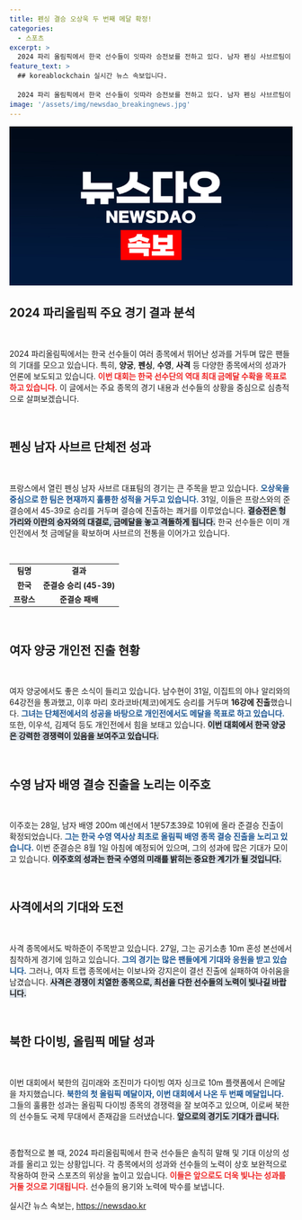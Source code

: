 ```yaml
---
title: 펜싱 결승 오상욱 두 번째 메달 확정!
categories:
  - 스포츠
excerpt: >
  2024 파리 올림픽에서 한국 선수들이 잇따라 승전보를 전하고 있다. 남자 펜싱 사브르팀이 결승 진출, 양궁의 남수현과 이우석도 개인전 16강에 진입하며 금메달 기대감을 고조시키고 있다.
feature_text: >
  ## koreablockchain 실시간 뉴스 속보입니다.

  2024 파리 올림픽에서 한국 선수들이 잇따라 승전보를 전하고 있다. 남자 펜싱 사브르팀이 결승 진출, 양궁의 남수현과 이우석도 개인전 16강에 진입하며 금메달 기대감을 고조시키고 있다.
image: '/assets/img/newsdao_breakingnews.jpg'
---
```


<p><img src="/assets/img/newsdao_breakingnews.jpg" alt="koreablockchain 속보" /></p>

<h2 data-ke-size="size26">2024 파리올림픽 주요 경기 결과 분석</h2>

<p data-ke-size="size16">&nbsp;</p>

<p>2024 파리올림픽에서는 한국 선수들이 여러 종목에서 뛰어난 성과를 거두며 많은 팬들의 기대를 모으고 있습니다. 특히, <strong>양궁</strong>, <strong>펜싱</strong>, <strong>수영</strong>, <strong>사격</strong> 등 다양한 종목에서의 성과가 언론에 보도되고 있습니다. <b><span style="color: #ee2323;">이번 대회는 한국 선수단의 역대 최대 금메달 수확을 목표로 하고 있습니다.</span></b> 이 글에서는 주요 종목의 경기 내용과 선수들의 상황을 중심으로 심층적으로 살펴보겠습니다.</p>

<p data-ke-size="size16">&nbsp;</p>

<h2 data-ke-size="size26">펜싱 남자 사브르 단체전 성과</h2>

<p data-ke-size="size16">&nbsp;</p>

<p>프랑스에서 열린 펜싱 남자 사브르 대표팀의 경기는 큰 주목을 받고 있습니다. <b><span style="color: #1a5490;">오상욱을 중심으로 한 팀은 현재까지 훌륭한 성적을 거두고 있습니다.</span></b> 31일, 이들은 프랑스와의 준결승에서 45-39로 승리를 거두며 결승에 진출하는 쾌거를 이루었습니다. <b><span style="background-color: #21538527;">결승전은 헝가리와 이란의 승자와의 대결로, 금메달을 놓고 격돌하게 됩니다.</span></b> 한국 선수들은 이미 개인전에서 첫 금메달을 확보하며 사브르의 전통을 이어가고 있습니다.</p>

<p data-ke-size="size16">&nbsp;</p>

<table style="width:100%; border-collapse:collapse;">
<tr>
    <td style="text-align: center; height: 17px;"><b>팀명</b></td>
    <td style="text-align: center; height: 17px;"><b>결과</b></td>
</tr>
<tr>
    <td style="text-align: center; height: 17px;"><b>한국</b></td>
    <td style="text-align: center; height: 17px;"><b>준결승 승리 (45-39)</b></td>
</tr>
<tr>
    <td style="text-align: center; height: 17px;"><b>프랑스</b></td>
    <td style="text-align: center; height: 17px;"><b>준결승 패배</b></td>
</tr>
</table>

<p data-ke-size="size16">&nbsp;</p>

<h2 data-ke-size="size26">여자 양궁 개인전 진출 현황</h2>

<p data-ke-size="size16">&nbsp;</p>

<p>여자 양궁에서도 좋은 소식이 들리고 있습니다. 남수현이 31일, 이집트의 야나 알리와의 64강전을 통과했고, 이후 마리 호라코바(체코)에게도 승리를 거두며 <strong>16강에 진출</strong>했습니다. <b><span style="color: #1a5490;">그녀는 단체전에서의 성공을 바탕으로 개인전에서도 메달을 목표로 하고 있습니다.</span></b> 또한, 이우석, 김제덕 등도 개인전에서 힘을 보태고 있습니다. <b><span style="background-color: #21538527;">이번 대회에서 한국 양궁은 강력한 경쟁력이 있음을 보여주고 있습니다.</span></b></p>

<p data-ke-size="size16">&nbsp;</p>

<h2 data-ke-size="size26">수영 남자 배영 결승 진출을 노리는 이주호</h2>

<p data-ke-size="size16">&nbsp;</p>

<p>이주호는 28일, 남자 배영 200m 예선에서 1분57초39로 10위에 올라 준결승 진출이 확정되었습니다. <b><span style="color: #1a5490;">그는 한국 수영 역사상 최초로 올림픽 배영 종목 결승 진출을 노리고 있습니다.</span></b> 이번 준결승은 8월 1일 아침에 예정되어 있으며, 그의 성과에 많은 기대가 모이고 있습니다. <b><span style="background-color: #21538527;">이주호의 성과는 한국 수영의 미래를 밝히는 중요한 계기가 될 것입니다.</span></b></p>

<p data-ke-size="size16">&nbsp;</p>

<h2 data-ke-size="size26">사격에서의 기대와 도전</h2>

<p data-ke-size="size16">&nbsp;</p>

<p>사격 종목에서도 박하준이 주목받고 있습니다. 27일, 그는 공기소총 10m 혼성 본선에서 침착하게 경기에 임하고 있습니다. <b><span style="color: #1a5490;">그의 경기는 많은 팬들에게 기대와 응원을 받고 있습니다.</span></b> 그러나, 여자 트랩 종목에서는 이보나와 강지은이 결선 진출에 실패하여 아쉬움을 남겼습니다. <b><span style="background-color: #21538527;">사격은 경쟁이 치열한 종목으로, 최선을 다한 선수들의 노력이 빛나길 바랍니다.</span></b></p>

<p data-ke-size="size16">&nbsp;</p>

<h2 data-ke-size="size26">북한 다이빙, 올림픽 메달 성과</h2>

<p data-ke-size="size16">&nbsp;</p>

<p>이번 대회에서 북한의 김미래와 조진미가 다이빙 여자 싱크로 10m 플랫폼에서 은메달을 차지했습니다. <b><span style="color: #1a5490;">북한의 첫 올림픽 메달이자, 이번 대회에서 나온 두 번째 메달입니다.</span></b> 그들의 훌륭한 성과는 올림픽 다이빙 종목의 경쟁력을 잘 보여주고 있으며, 이로써 북한의 선수들도 국제 무대에서 존재감을 드러냈습니다. <b><span style="background-color: #21538527;">앞으로의 경기도 기대가 큽니다.</span></b></p>

<p data-ke-size="size16">&nbsp;</p>

<p>종합적으로 볼 때, 2024 파리올림픽에서 한국 선수들은 솔직히 말해 및 기대 이상의 성과를 올리고 있는 상황입니다. 각 종목에서의 성과와 선수들의 노력이 상호 보완적으로 작용하여 한국 스포츠의 위상을 높이고 있습니다. <b><span style="color: #ee2323;">이들은 앞으로도 더욱 빛나는 성과를 거둘 것으로 기대됩니다.</span></b> 선수들의 용기와 노력에 박수를 보냅니다.</p>
실시간 뉴스 속보는, <a href="https://newsdao.kr" rel="dofollow">https://newsdao.kr</a>


